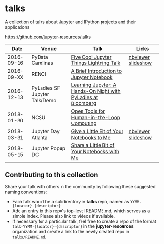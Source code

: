 # talks

A collection of talks about Jupyter and IPython projects and their applications

https://github.com/jupyter-resources/talks

|Date|Venue|Talk|Links|
|----|-----|----|-----|
|2016-09-16|PyData Carolinas|[Five Cool Jupyter Things Lightning Talk](1609-pydata-carolinas-lightning-talk)|[nbviewer slideshow](http://nbviewer.jupyter.org/format/slides/github/jupyter-resources/talks/blob/master/1609-pydata-carolinas-lightning-talk/five_cool_jupyter_things.ipynb#/)|
|2016-09-XX|RENCI|[A Brief Introduction to Jupyter Notebook](1609-renci-brief-jupyter-intro)||
|2016-12-13|PyLadies SF Jupyter Talk/Demo|[Learning Jupyter: A Hands-On Night with PyLadies at Bloomberg](1612-pyladies-at-bloomberg-talk-demo)|
|2018-01-30|NCSU|[Open Tools for Human-in-the-Loop Computing](http://github.com/parente/ncsu2018/)||
|2018-03-31|Jupyter Day Atlanta|[Give a Little Bit of Your Notebooks to Me](https://gist.github.com/parente/1839cdcfbd677d99157c8c5d1f5ec915)|[nbviewer slideshow](http://nbviewer.jupyter.org/format/slides/gist/parente/1839cdcfbd677d99157c8c5d1f5ec915#/)|
|2018-05-15|Jupyter Popup DC|[Share a Little Bit of Your Notebooks with Me](1805-popup-dc-share-nbs)||

## Contributing to this collection

Share your talk with others in the community by following these suggested naming conventions:

- Each talk would be a subdirectory in **talks** repo, named as `YYMM-{locator}-{descriptor}`
- Add an entry to this repo's top-level README.md, which serves as a simple index. Please also link to videos if available.
- If necessary for a particular talk, feel free to create a repo of the format `talk-YYMM-{locator}-{descriptor}` in the **jupyter-resources** organization and create a link to the newly created repo in `talks/README.md`.

